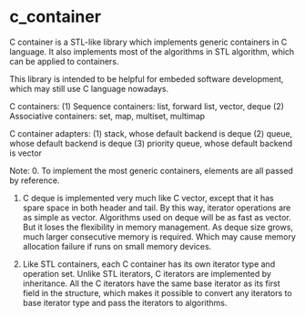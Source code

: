 # c_container
C container is a STL-like library which implements generic containers in C language.
It also implements most of the algorithms in STL algorithm, which can be applied to 
containers.

This library is intended to be helpful for embeded software development, which may
still use C language nowadays.

C containers:
(1) Sequence containers: list, forward list, vector, deque
(2) Associative containers: set, map, multiset, multimap

C container adapters:
(1) stack, whose default backend is deque
(2) queue, whose default backend is deque
(3) priority queue, whose default backend is vector

Note:
0. To implement the most generic containers, elements are all passed by reference.

1. C deque is implemented very much like C vector, except that it has spare space in 
both header and tail. By this way, iterator operations are as simple as vector.
Algorithms used on deque will be as fast as vector. But it loses the flexibility in
memory management. As deque size grows, much larger consecutive memory is required.
Which may cause memory allocation failure if runs on small memory devices.

2. Like STL containers, each C container has its own iterator type and operation set.
Unlike STL iterators, C iterators are implemented by inheritance.
All the C iterators have the same base iterator as its first field in the structure,
which makes it possible to convert any iterators to base iterator type and pass the
iterators to algorithms.

